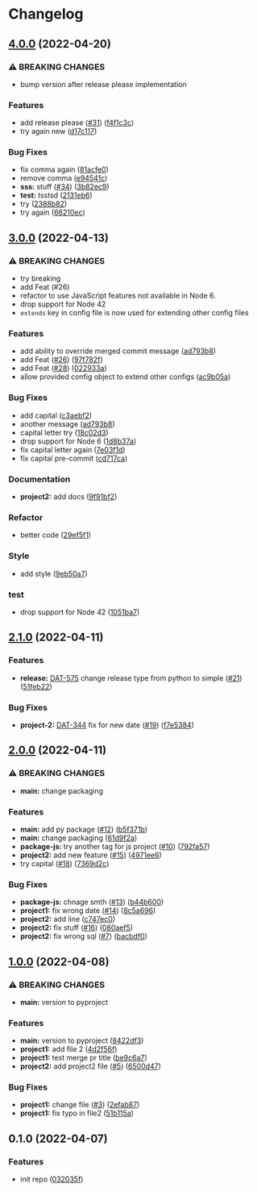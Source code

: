 # Changelog

## [4.0.0](https://github.com/dilex42/rp-test/compare/v3.0.0...v4.0.0) (2022-04-20)


### ⚠ BREAKING CHANGES

* bump version after release please implementation

### Features

* add release please ([#31](https://github.com/dilex42/rp-test/issues/31)) ([f4f1c3c](https://github.com/dilex42/rp-test/commit/f4f1c3c34d7b1725b622f882c605b1e38ef8b0dd))
* try again new ([d17c117](https://github.com/dilex42/rp-test/commit/d17c117c2c080f6dc7690d4a899f974f44e52427))


### Bug Fixes

* fix comma again ([81acfe0](https://github.com/dilex42/rp-test/commit/81acfe0621bda2e4033a64986f704f33ad0a5b3d))
* remove comma ([e94541c](https://github.com/dilex42/rp-test/commit/e94541c6e2c69745b8733b4b5769d912b53e1621))
* **sss:** stuff ([#34](https://github.com/dilex42/rp-test/issues/34)) ([3b82ec9](https://github.com/dilex42/rp-test/commit/3b82ec95e8195c2a500950b28afc0316806f2538))
* **test:** tsstsd ([2131eb6](https://github.com/dilex42/rp-test/commit/2131eb63aa7f88b0a3bb22c4258e4cb275fc9eed))
* try ([2388b82](https://github.com/dilex42/rp-test/commit/2388b82329baa7e9c9bd4d87bca3c4e0d5afae14))
* try again ([66210ec](https://github.com/dilex42/rp-test/commit/66210ec6dbbaabd9738962010f52e8d0d2626e09))

## [3.0.0](https://github.com/dilex42/rp-test/compare/v2.1.0...v3.0.0) (2022-04-13)


### ⚠ BREAKING CHANGES

* try breaking
* add Feat (#26)
* refactor to use JavaScript features not available in Node 6.
* drop support for Node 42
* `extends` key in config file is now used for extending other config files

### Features

* add ability to override merged commit message ([ad793b8](https://github.com/dilex42/rp-test/commit/ad793b867a875d345a03f6bcda3bd5cfe2c708ba))
* add Feat ([#26](https://github.com/dilex42/rp-test/issues/26)) ([97f782f](https://github.com/dilex42/rp-test/commit/97f782fd5e560d2c16ef2071ca16b6b698c98dc9))
* add Feat ([#28](https://github.com/dilex42/rp-test/issues/28)) ([022933a](https://github.com/dilex42/rp-test/commit/022933aebf0755193d230be140ec30f9c9b14309))
* allow provided config object to extend other configs ([ac9b05a](https://github.com/dilex42/rp-test/commit/ac9b05aac625975fe90d9a3069c6882515f715ea))


### Bug Fixes

* add capital ([c3aebf2](https://github.com/dilex42/rp-test/commit/c3aebf270d9e36c765bdb2128bbd6deb64e508d1))
* another message ([ad793b8](https://github.com/dilex42/rp-test/commit/ad793b867a875d345a03f6bcda3bd5cfe2c708ba))
* capital letter try ([18c02d3](https://github.com/dilex42/rp-test/commit/18c02d3ec303e83b30abac9ad16d3326e729a635))
* drop support for Node 6 ([1d8b37a](https://github.com/dilex42/rp-test/commit/1d8b37a83052bdc38d3bd43a3ef5c64dc4fe92e2))
* fix capital letter again ([7e03f1d](https://github.com/dilex42/rp-test/commit/7e03f1dded1ca3ba3bbaff18fcea6fe4128532b1))
* fix capital pre-commit ([cd717ca](https://github.com/dilex42/rp-test/commit/cd717cab3014af5b9ea6719d1971cc3e0e82ff14))


### Documentation

* **project2:** add docs ([9f91bf2](https://github.com/dilex42/rp-test/commit/9f91bf2aae7cad546a68f35d8e5e6d522db0ba7e))


### Refactor

* better code ([29ef5f1](https://github.com/dilex42/rp-test/commit/29ef5f1f7f300b92c9eb43ebddad4fa64fef0c22))


### Style

* add style ([9eb50a7](https://github.com/dilex42/rp-test/commit/9eb50a760ad79cbd884648a2ddef707ec3aa545c))


### test

* drop support for Node 42 ([1051ba7](https://github.com/dilex42/rp-test/commit/1051ba7fce4204fdc5900f1c766fe631baadf900))

## [2.1.0](https://github.com/dilex42/rp-test/compare/v2.0.0...v2.1.0) (2022-04-11)


 ### Features

 * **release:** [DAT-575](https://github.com/dilex42/rp-test/issues/DAT-575) change release type from python to simple ([#21](https://github.com/dilex42/rp-test/issues/21)) ([51feb22](https://github.com/dilex42/rp-test/commit/51feb2279a57cc9a425b9dd74546c5287ccd5324))


 ### Bug Fixes

 * **project-2:** [DAT-344](https://github.com/dilex42/rp-test/issues/DAT-344) fix for new date ([#19](https://github.com/dilex42/rp-test/issues/19)) ([f7e5384](https://github.com/dilex42/rp-test/commit/f7e5384a26f7c868a73126265734f40568e6082e))


## [2.0.0](https://github.com/dilex42/rp-test/compare/v1.0.0...v2.0.0) (2022-04-11)


### ⚠ BREAKING CHANGES

* **main:** change packaging

### Features

* **main:** add py package ([#12](https://github.com/dilex42/rp-test/issues/12)) ([b5f371b](https://github.com/dilex42/rp-test/commit/b5f371bc166384bf57f578b146661d94a1dd303c))
* **main:** change packaging ([61d9f2a](https://github.com/dilex42/rp-test/commit/61d9f2acaaa6500c9ef667383e8ff779a6cfd55c))
* **package-js:** try another tag for js project ([#10](https://github.com/dilex42/rp-test/issues/10)) ([792fa57](https://github.com/dilex42/rp-test/commit/792fa5771055c2a8485b7b9e48ca6d18022d9c00))
* **project2:** add new feature ([#15](https://github.com/dilex42/rp-test/issues/15)) ([4971ee6](https://github.com/dilex42/rp-test/commit/4971ee6b6c3bf12959a82d625f8e36518d1142a7))
* try capital ([#18](https://github.com/dilex42/rp-test/issues/18)) ([7369d2c](https://github.com/dilex42/rp-test/commit/7369d2c3515050a7e298a3f66bdd2038dda8d4e0))


### Bug Fixes

* **package-js:** chnage smth ([#13](https://github.com/dilex42/rp-test/issues/13)) ([b44b600](https://github.com/dilex42/rp-test/commit/b44b6003721f1ea3e6dd29dc5ba62e5e2467eb35))
* **project1:** fix wrong date ([#14](https://github.com/dilex42/rp-test/issues/14)) ([8c5a696](https://github.com/dilex42/rp-test/commit/8c5a696aed9ac203ef96eab4d49e0487bd61378a))
* **project2:** add line ([c747ec0](https://github.com/dilex42/rp-test/commit/c747ec0820c43ff4711954efd13d37923f369986))
* **project2:** fix stuff ([#16](https://github.com/dilex42/rp-test/issues/16)) ([080aef5](https://github.com/dilex42/rp-test/commit/080aef5273d6b972f7ca548933c50fda4fd58ba4))
* **project2:** fix wrong sql ([#7](https://github.com/dilex42/rp-test/issues/7)) ([bacbdf0](https://github.com/dilex42/rp-test/commit/bacbdf063171d404498dc4436b922bddbd31e7eb))

## [1.0.0](https://github.com/dilex42/rp-test/compare/v0.1.0...v1.0.0) (2022-04-08)


### ⚠ BREAKING CHANGES

* **main:** version to pyproject

### Features

* **main:** version to pyproject ([8422df3](https://github.com/dilex42/rp-test/commit/8422df3e9af79cd5be1d4c53e23742750a13945c))
* **project1:** add file 2 ([4d2f56f](https://github.com/dilex42/rp-test/commit/4d2f56fc465af182bfb77fa949497b02cf095a6a))
* **project1:** test merge pr title ([be9c6a7](https://github.com/dilex42/rp-test/commit/be9c6a7ff7cf99a4e91063867f64a33e4c8e3436))
* **project2:** add project2 file ([#5](https://github.com/dilex42/rp-test/issues/5)) ([6500d47](https://github.com/dilex42/rp-test/commit/6500d4769bcbe4b8fe08dd4971f68eb0ea010600))


### Bug Fixes

* **project1:** change file ([#3](https://github.com/dilex42/rp-test/issues/3)) ([2efab87](https://github.com/dilex42/rp-test/commit/2efab871f09f25dc5ff606ea66ffa087a8a1115d))
* **project1:** fix typo in file2 ([51b115a](https://github.com/dilex42/rp-test/commit/51b115aa994ff7166fe01bd70016c182c0e7f361))

## 0.1.0 (2022-04-07)


### Features

* init repo ([032035f](https://github.com/dilex42/rp-test/commit/032035fec397c634bdf97375c92232d70fdef73b))
